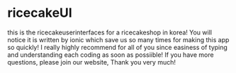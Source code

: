 # ricecakeUI

this is the ricecakeuserinterfaces for a ricecakeshop in korea!
You will notice it is written by ionic which save us so many times for making this app so quickly!
I really highly recommend for all of you since easiness of typing and understanding each coding as soon as possiible!
If you have more questions, please join our website, Thank you very much!
